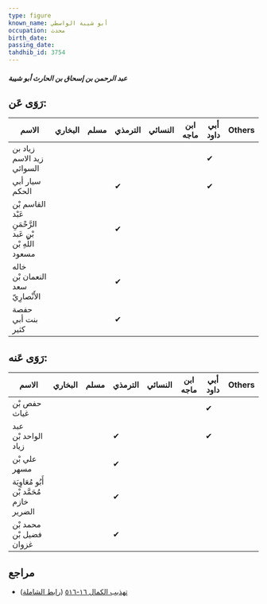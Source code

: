 ```yaml
---
type: figure
known_name: أبو شيبة الواسطي
occupation: محدث
birth_date:
passing_date:
tahdhib_id: 3754
---
```

##### عبد الرحمن بن إسحاق بن الحارث أبو شيبة

## رَوَى عَن:
| الاسم                                                   | البخاري | مسلم | الترمذي | النسائي | ابن ماجه | أبي داود | Others |
| ------------------------------------------------------- | ------- | ---- | ------- | ------- | -------- | -------- | ------ |
| زياد بن زيد الاسم السوائي                               |         |      |         |         |          | ✔        |        |
| سيار أبي الحكم                                          |         |      | ✔       |         |          | ✔        |        |
| القاسم بْن عَبْد الرَّحْمَنِ بْن عَبد اللَّهِ بْن مسعود |         |      | ✔       |         |          |          |        |
| خاله النعمان بْن سعد الأَنْصارِيّ                       |         |      | ✔       |         |          |          |        |
| حفصة بنت أبي كثير                                       |         |      | ✔       |         |          |          |        |
## رَوَى عَنه:
| الاسم                                     | البخاري | مسلم | الترمذي | النسائي | ابن ماجه | أبي داود | Others |
| ----------------------------------------- | ------- | ---- | ------- | ------- | -------- | -------- | ------ |
| حفص بْن غياث                              |         |      |         |         |          | ✔        |        |
| عبد الواحد بْن زياد                       |         |      | ✔       |         |          | ✔        |        |
| علي بْن مسهر                              |         |      | ✔       |         |          |          |        |
| أَبُو مُعَاوِيَة مُحَمَّد بْن خازم الضرير |         |      | ✔       |         |          |          |        |
| محمد بْن فضيل بْن غزوان                   |         |      | ✔       |         |          |          |        |
## مراجع
- [تهذيب الكمال ١٦-٥١٦](obsidian://open?vault=Tahdhib-al-Kamal&file=Figures/٣٧٥٤-عبد%20الرحمن%20بن%20إسحاق%20بن%20الحارث%20أبو%20شيبة) ([رابط الشاملة](https://shamela.ws/book/3722/8509))